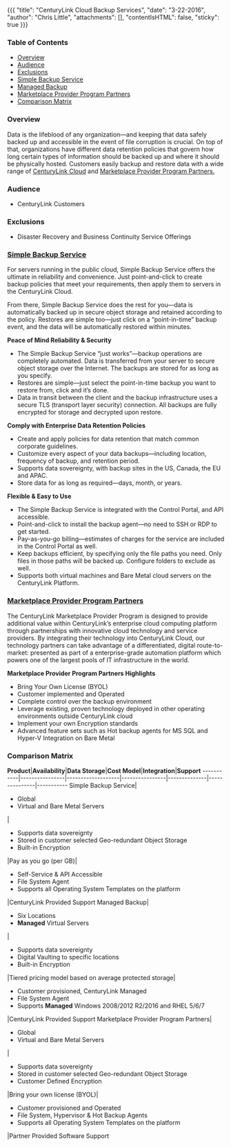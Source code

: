{{{
  "title": "CenturyLink Cloud Backup Services",
  "date": "3-22-2016",
  "author": "Chris Little",
  "attachments": [],
  "contentIsHTML": false,
  "sticky": true
}}}

### Table of Contents

* [Overview](#overview)
* [Audience](#audience)
* [Exclusions](#exclusions)
* [Simple Backup Service](#simple-backup-service)
* [Managed Backup](#managed-backup)
* [Marketplace Provider Program Partners](#marketplace-provider-program-partners)
* [Comparison Matrix](#comparison-matrix)

### Overview
Data is the lifeblood of any organization—and keeping that data safely backed up and accessible in the event of file corruption is crucial. On top of that, organizations have different data retention policies that govern how long certain types of information should be backed up and where it should be physically hosted.  Customers easily backup and restore data with a wide range of [CenturyLink Cloud](//www.ctl.io) and [Marketplace Provider Program Partners.](//www.ctl.io/marketplace/program/)

### Audience
* CenturyLink Customers

### Exclusions
* Disaster Recovery and Business Continuity Service Offerings

### [Simple Backup Service](//www.ctl.io/simple-backup-service/)
For servers running in the public cloud, Simple Backup Service offers the ultimate in reliability and convenience. Just point-and-click to create backup policies that meet your requirements, then apply them to servers in the CenturyLink Cloud.

From there, Simple Backup Service does the rest for you—data is automatically backed up in secure object storage and retained according to the policy. Restores are simple too—just click on a “point-in-time” backup event, and the data will be automatically restored within minutes.

**Peace of Mind Reliability & Security**
* The Simple Backup Service “just works”—backup operations are completely automated. Data is transferred from your server to secure object storage over the Internet. The backups are stored for as long as you specify.
* Restores are simple—just select the point-in-time backup you want to restore from, click and it’s done.
* Data in transit between the client and the backup infrastructure uses a secure TLS (transport layer security) connection. All backups are fully encrypted for storage and decrypted upon restore.

**Comply with Enterprise Data Retention Policies**
* Create and apply policies for data retention that match common corporate guidelines.
* Customize every aspect of your data backups—including location, frequency of backup, and retention period.
* Supports data sovereignty, with backup sites in the US, Canada, the EU and APAC.
* Store data for as long as required—days, month, or years.

**Flexible & Easy to Use**
* The Simple Backup Service is integrated with the Control Portal, and API accessible.
* Point-and-click to install the backup agent—no need to SSH or RDP to get started.
* Pay-as-you-go billing—estimates of charges for the service are included in the Control Portal as well.
* Keep backups efficient, by specifying only the file paths you need. Only files in those paths will be backed up. Configure folders to exclude as well.
* Supports both virtual machines and Bare Metal cloud servers on the CenturyLink Platform.


### [Marketplace Provider Program Partners](//www.ctl.io/marketplace/program)
The CenturyLink Marketplace Provider Program is designed to provide additional value within CenturyLink’s enterprise cloud computing platform through partnerships with innovative cloud technology and service providers. By integrating their technology into CenturyLink Cloud, our technology partners can take advantage of a differentiated, digital route-to-market: presented as part of a enterprise-grade automation platform which powers one of the largest pools of IT infrastructure in the world.

**Marketplace Provider Program Partners Highlights**
* Bring Your Own License (BYOL)
* Customer implemented and Operated
* Complete control over the backup environment
* Leverage existing, proven technology deployed in other operating environments outside CenturyLink cloud
* Implement your own Encryption standards
* Advanced feature sets such as Hot backup agents for MS SQL and Hyper-V Integration on Bare Metal


### Comparison Matrix

**Product**|**Availability**|**Data Storage**|**Cost Model**|**Integration**|**Support**
-----------|----------------|-------------------|----------------|--------------|---------------|-----------
Simple Backup Service|<ul><li>Global</li><li>Virtual and Bare Metal Servers</li></ul>|<ul><li>Supports data sovereignty</li><li>Stored in customer selected Geo-redundant Object Storage</li><li>Built-in Encryption</li></ul>|Pay as you go (per GB)|<ul><li>Self-Service & API Accessible</li><li>File System Agent</li><li>Supports all Operating System Templates on the platform</li></ul>|CenturyLink Provided Support
Managed Backup|<ul><li>Six Locations</li><li>**Managed** Virtual Servers</li></ul>|<ul><li>Supports data sovereignty</li><li>Digital Vaulting to specific locations</li><li>Built-in Encryption</li></ul>|Tiered pricing model based on average protected storage|<ul><li>Customer provisioned, CenturyLink Managed</li><li>File System Agent</li><li>Supports **Managed** Windows 2008/2012 R2/2016 and RHEL 5/6/7</li></ul>|CenturyLink Provided Support
Marketplace Provider Program Partners|<ul><li>Global</li><li>Virtual and Bare Metal Servers</li></ul>|<ul><li>Supports data sovereignty</li><li>Stored in customer selected Geo-redundant Object Storage</li><li>Customer Defined Encryption</li></ul>|Bring your own license (BYOL)|<ul><li>Customer provisioned and Operated</li><li>File System, Hypervisor & Hot Backup Agents</li><li>Supports all Operating System Templates on the platform</li></ul>|Partner Provided Software Support
